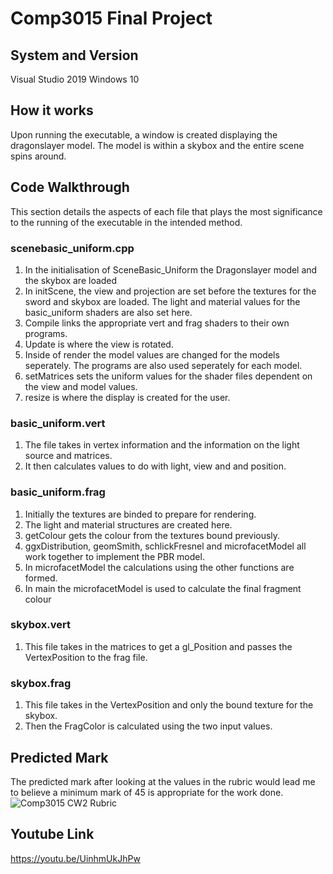 # Comp3015 Final Project
## System and Version
Visual Studio 2019
Windows 10

## How it works
Upon running the executable, a window is created displaying the dragonslayer model. The model is within a skybox and the entire scene spins around.

## Code Walkthrough
This section details the aspects of each file that plays the most significance to the running of the executable in the intended method. 

### scenebasic_uniform.cpp
1. In the initialisation of SceneBasic_Uniform the Dragonslayer model and the skybox are loaded
2. In initScene, the view and projection are set before the textures for the sword and skybox are loaded. The light and material values for the basic_uniform shaders are also set here.
3. Compile links the appropriate vert and frag shaders to their own programs.
4. Update is where the view is rotated.
5. Inside of render the model values are changed for the models seperately. The programs are also used seperately for each model. 
6. setMatrices sets the uniform values for the shader files dependent on the view and model values.
7. resize is where the display is created for the user.

### basic_uniform.vert
1. The file takes in vertex information and the information on the light source and matrices.
2. It then calculates values to do with light, view and and position.

### basic_uniform.frag
1. Initially the textures are binded to prepare for rendering.
2. The light and material structures are created here.
3. getColour gets the colour from the textures bound previously.
4. ggxDistribution, geomSmith, schlickFresnel and microfacetModel all work together to implement the PBR model.
5. In microfacetModel the calculations using the other functions are formed.
6. In main the microfacetModel is used to calculate the final fragment colour

### skybox.vert
1. This file takes in the matrices to get a gl_Position and passes the VertexPosition to the frag file.

### skybox.frag
1. This file takes in the VertexPosition and only the bound texture for the skybox.
2. Then the FragColor is calculated using the two input values.

## Predicted Mark
The predicted mark after looking at the values in the rubric would lead me to believe a minimum mark of 45 is appropriate for the work done. 
![Comp3015 CW2 Rubric](https://github.com/Lunderhill25/Comp3015-Final-Project/assets/72555440/6be01415-a8a9-42f2-b8a7-777e340f3f61)

## Youtube Link
https://youtu.be/UinhmUkJhPw 

